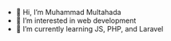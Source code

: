 - 👋 Hi, I’m Muhammad Multahada
- 👀 I’m interested in web development
- 🌱 I’m currently learning JS, PHP, and Laravel
<!-- - 💞️ I’m looking to collaborate on ... -->
<!-- - 📫 How to reach me ... -->

<!---
mlthada7/mlthada7 is a ✨ special ✨ repository because its `README.md` (this file) appears on your GitHub profile.
You can click the Preview link to take a look at your changes.
--->
